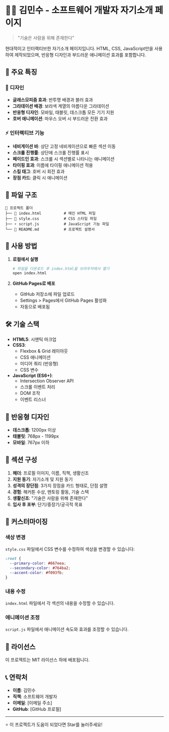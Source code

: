 # 👨‍💻 김민수 - 소프트웨어 개발자 자기소개 페이지

> "기술은 사람을 위해 존재한다"

현대적이고 인터랙티브한 자기소개 페이지입니다. HTML, CSS, JavaScript만을 사용하여 제작되었으며, 반응형 디자인과 부드러운 애니메이션 효과를 포함합니다.

## 🌟 주요 특징

### 🎨 **디자인**
- **글래스모피즘 효과**: 반투명 배경과 블러 효과
- **그라데이션 배경**: 보라색 계열의 아름다운 그라데이션
- **반응형 디자인**: 모바일, 태블릿, 데스크톱 모든 기기 지원
- **호버 애니메이션**: 마우스 오버 시 부드러운 전환 효과

### ⚡ **인터랙티브 기능**
- **네비게이션 바**: 상단 고정 네비게이션으로 빠른 섹션 이동
- **스크롤 진행률**: 상단에 스크롤 진행률 표시
- **페이드인 효과**: 스크롤 시 섹션별로 나타나는 애니메이션
- **타이핑 효과**: 이름에 타이핑 애니메이션 적용
- **스킬 태그**: 호버 시 회전 효과
- **장점 카드**: 클릭 시 애니메이션

## 📁 파일 구조

```
📂 프로젝트 폴더
├── 📄 index.html          # 메인 HTML 파일
├── 🎨 style.css           # CSS 스타일 파일
├── ⚡ script.js           # JavaScript 기능 파일
└── 📖 README.md           # 프로젝트 설명서
```

## 🚀 사용 방법

1. **로컬에서 실행**
   ```bash
   # 파일을 다운로드 후 index.html을 브라우저에서 열기
   open index.html
   ```

2. **GitHub Pages로 배포**
   - GitHub 저장소에 파일 업로드
   - Settings > Pages에서 GitHub Pages 활성화
   - 자동으로 배포됨

## 🛠️ 기술 스택

- **HTML5**: 시맨틱 마크업
- **CSS3**: 
  - Flexbox & Grid 레이아웃
  - CSS 애니메이션
  - 미디어 쿼리 (반응형)
  - CSS 변수
- **JavaScript (ES6+)**:
  - Intersection Observer API
  - 스크롤 이벤트 처리
  - DOM 조작
  - 이벤트 리스너

## 📱 반응형 디자인

- **데스크톱**: 1200px 이상
- **태블릿**: 768px - 1199px
- **모바일**: 767px 이하

## 🎯 섹션 구성

1. **헤더**: 프로필 이미지, 이름, 직책, 생활신조
2. **지원 동기**: 자기소개 및 지원 동기
3. **성격의 장단점**: 3가지 장점을 카드 형태로, 단점 설명
4. **경험**: 해커톤 수상, 멘토링 활동, 기술 스택
5. **생활신조**: "기술은 사람을 위해 존재한다"
6. **입사 후 포부**: 단기/중장기/궁극적 목표

## 🔧 커스터마이징

### 색상 변경
`style.css` 파일에서 CSS 변수를 수정하여 색상을 변경할 수 있습니다:

```css
:root {
  --primary-color: #667eea;
  --secondary-color: #764ba2;
  --accent-color: #f093fb;
}
```

### 내용 수정
`index.html` 파일에서 각 섹션의 내용을 수정할 수 있습니다.

### 애니메이션 조정
`script.js` 파일에서 애니메이션 속도와 효과를 조정할 수 있습니다.

## 📄 라이선스

이 프로젝트는 MIT 라이선스 하에 배포됩니다.

## 📞 연락처

- **이름**: 김민수
- **직책**: 소프트웨어 개발자
- **이메일**: [이메일 주소]
- **GitHub**: [GitHub 프로필]

---

⭐ 이 프로젝트가 도움이 되었다면 Star를 눌러주세요!
